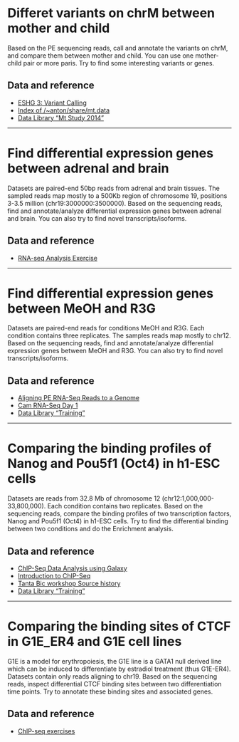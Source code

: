 # Differet variants on chrM between mother and child

Based on the PE sequencing reads, call and annotate the variants on chrM, and compare them between mother and child. You can use one mother-child pair or more paris. Try to find some interesting variants or genes.

## Data and reference
* [ESHG 3: Variant Calling](https://test.galaxyproject.org/u/galaxyproject/h/eshg-3-variant-calling-1)
* [Index of /~anton/share/mt.data](http://www.bx.psu.edu/~anton/share/mt.data/)
* [Data Library “Mt Study 2014”](https://usegalaxy.org/library_common/browse_library?show_deleted=False&cntrller=library&use_panels=False&id=f11cf06cdcc13cfd)

---

# Find differential expression genes between adrenal and brain

Datasets are paired-end 50bp reads from adrenal and brain tissues. The sampled reads map mostly to a 500Kb region of chromosome 19, positions 3-3.5 million (chr19:3000000:3500000). Based on the sequencing reads, find and annotate/analyze differential expression genes between adrenal and brain. You can also try to find novel transcripts/isoforms.

## Data and reference
* [RNA-seq Analysis Exercise](https://usegalaxy.org/u/jeremy/p/galaxy-rna-seq-analysis-exercise)

---

# Find differential expression genes between MeOH and R3G

Datasets are paired-end reads for conditions MeOH and R3G. Each condition contains three replicates. The samples reads map mostly to chr12. Based on the sequencing reads, find and annotate/analyze differential expression genes between MeOH and R3G. You can also try to find novel transcripts/isoforms.

## Data and reference
* [Aligning PE RNA-Seq Reads to a Genome](http://bioinformatics.ucdavis.edu/docs/2014-december-workshop/Thursday_MB_Tophat_PE.html)
* [Cam RNA-Seq Day 1](https://test.galaxyproject.org/u/galaxyproject/h/cam-rna-seq-day-1)
* [Data Library “Training”](https://test.galaxyproject.org/library_common/browse_library?show_deleted=False&cntrller=library&use_panels=False&id=d1d508fb296552d5)

---

# Comparing the binding profiles of Nanog and Pou5f1 (Oct4) in h1-ESC cells

Datasets are reads from 32.8 Mb of chromosome 12 (chr12:1,000,000-33,800,000). Each condition contains two replicates. Based on the sequencing reads, compare the binding profiles of two transcription factors, Nanog and Pou5f1 (Oct4) in h1-ESC cells. Try to find the differential binding between two conditions and do the Enrichment analysis.

## Data and reference
* [ChIP-Seq Data Analysis using Galaxy](https://cgrlucb.wikispaces.com/ChIP-Seq+Data+Analysis+using+Galaxy)
* [Introduction to ChIP-Seq](http://bioinformatics.sph.harvard.edu/ngs-workshops/courses/introduction-to-chip-seq/)
* [Tanta Bic workshop Source history](https://usegalaxy.org/u/hanaa/h/source-history)
* [Data Library “Training”](https://test.galaxyproject.org/library_common/browse_library?show_deleted=False&cntrller=library&use_panels=False&id=d1d508fb296552d5)

---

# Comparing the binding sites of CTCF in G1E_ER4 and G1E cell lines

G1E is a model for erythropoiesis, the G1E line is a GATA1 null derived line which can be induced to differentiate by estradiol treatment (thus G1E-ER4). Datasets contain only reads aligning to chr19. Based on the sequencing reads, inspect differential CTCF binding sites between two differentiation time points. Try to annotate these binding sites and associated genes.

## Data and reference
* [ChIP-seq exercises](https://usegalaxy.org/u/james/p/exercise-chip-seq)

